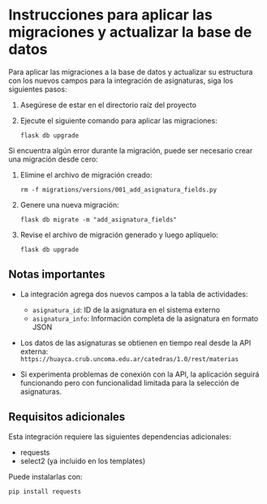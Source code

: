 # Instrucciones para aplicar las migraciones y actualizar la base de datos

Para aplicar las migraciones a la base de datos y actualizar su estructura con los nuevos campos para la integración de asignaturas, siga los siguientes pasos:

1. Asegúrese de estar en el directorio raíz del proyecto

2. Ejecute el siguiente comando para aplicar las migraciones:
   ```
   flask db upgrade
   ```

Si encuentra algún error durante la migración, puede ser necesario crear una migración desde cero:

1. Elimine el archivo de migración creado:
   ```
   rm -f migrations/versions/001_add_asignatura_fields.py
   ```

2. Genere una nueva migración:
   ```
   flask db migrate -m "add_asignatura_fields"
   ```

3. Revise el archivo de migración generado y luego aplíquelo:
   ```
   flask db upgrade
   ```

## Notas importantes

- La integración agrega dos nuevos campos a la tabla de actividades:
  - `asignatura_id`: ID de la asignatura en el sistema externo
  - `asignatura_info`: Información completa de la asignatura en formato JSON

- Los datos de las asignaturas se obtienen en tiempo real desde la API externa:
  `https://huayca.crub.uncoma.edu.ar/catedras/1.0/rest/materias`

- Si experimenta problemas de conexión con la API, la aplicación seguirá funcionando pero con funcionalidad limitada para la selección de asignaturas.

## Requisitos adicionales

Esta integración requiere las siguientes dependencias adicionales:
- requests
- select2 (ya incluido en los templates)

Puede instalarlas con:
```
pip install requests
```
